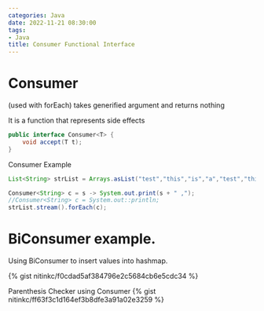 ```yaml
---
categories: Java
date: 2022-11-21 08:30:00
tags:
- Java
title: Consumer Functional Interface
---
```


# Consumer

(used with forEach) takes generified argument and returns nothing

It is a function that represents side effects

```java
public interface Consumer<T> {
    void accept(T t);
}
```

Consumer Example

```java
List<String> strList = Arrays.asList("test","this","is","a","test","this","test","is","not","complex");

Consumer<String> c = s -> System.out.print(s + " ,");
//Consumer<String> c = System.out::println;
strList.stream().forEach(c);
```

# BiConsumer example.

Using BiConsumer to insert values into hashmap.

{% gist nitinkc/f0cdad5af384796e2c5684cb6e5cdc34 %}

Parenthesis Checker using Consumer
{% gist nitinkc/ff63f3c1d164ef3b8dfe3a91a02e3259 %}